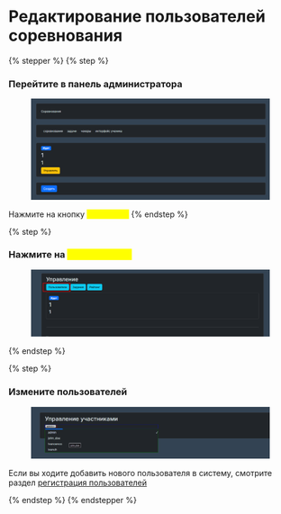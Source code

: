 # Редактирование пользователей соревнования

{% stepper %}
{% step %}
### Перейтите в панель администратора

<figure><img src="../../.gitbook/assets/image (57).png" alt=""><figcaption></figcaption></figure>

Нажмите на кнопку <mark style="color:yellow;">**Управлять**</mark>
{% endstep %}

{% step %}
### Нажмите на <mark style="color:yellow;">пользователи</mark>

<figure><img src="../../.gitbook/assets/image (63).png" alt=""><figcaption></figcaption></figure>
{% endstep %}

{% step %}
### Измените пользователей

<figure><img src="../../.gitbook/assets/image (64).png" alt=""><figcaption></figcaption></figure>

Если вы ходите добавить нового пользователя в систему, смотрите раздел [регистрация пользователей](../polzovateli/registraciya-polzovatelei.md)


{% endstep %}
{% endstepper %}
